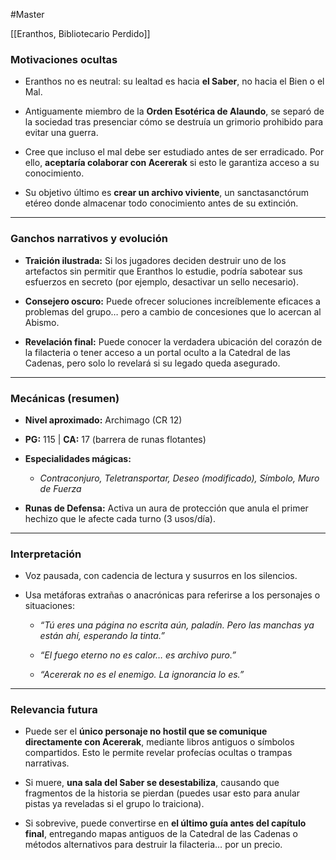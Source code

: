 #Master 

[[Eranthos, Bibliotecario Perdido]]

### Motivaciones ocultas

- Eranthos no es neutral: su lealtad es hacia **el Saber**, no hacia el Bien o el Mal.
    
- Antiguamente miembro de la **Orden Esotérica de Alaundo**, se separó de la sociedad tras presenciar cómo se destruía un grimorio prohibido para evitar una guerra.
    
- Cree que incluso el mal debe ser estudiado antes de ser erradicado. Por ello, **aceptaría colaborar con Acererak** si esto le garantiza acceso a su conocimiento.
    
- Su objetivo último es **crear un archivo viviente**, un sanctasanctórum etéreo donde almacenar todo conocimiento antes de su extinción.
    

---

### Ganchos narrativos y evolución

- **Traición ilustrada:** Si los jugadores deciden destruir uno de los artefactos sin permitir que Eranthos lo estudie, podría sabotear sus esfuerzos en secreto (por ejemplo, desactivar un sello necesario).
    
- **Consejero oscuro:** Puede ofrecer soluciones increíblemente eficaces a problemas del grupo… pero a cambio de concesiones que lo acercan al Abismo.
    
- **Revelación final:** Puede conocer la verdadera ubicación del corazón de la filacteria o tener acceso a un portal oculto a la Catedral de las Cadenas, pero solo lo revelará si su legado queda asegurado.
    

---

### Mecánicas (resumen)

- **Nivel aproximado:** Archimago (CR 12)
    
- **PG:** 115 | **CA:** 17 (barrera de runas flotantes)
    
- **Especialidades mágicas:**
    
    - _Contraconjuro, Teletransportar, Deseo (modificado), Símbolo, Muro de Fuerza_
        
- **Runas de Defensa:** Activa un aura de protección que anula el primer hechizo que le afecte cada turno (3 usos/día).
    

---

### Interpretación

- Voz pausada, con cadencia de lectura y susurros en los silencios.
    
- Usa metáforas extrañas o anacrónicas para referirse a los personajes o situaciones:
    
    - _“Tú eres una página no escrita aún, paladín. Pero las manchas ya están ahí, esperando la tinta.”_
        
    - _“El fuego eterno no es calor… es archivo puro.”_
        
    - _“Acererak no es el enemigo. La ignorancia lo es.”_
        

---

### Relevancia futura

- Puede ser el **único personaje no hostil que se comunique directamente con Acererak**, mediante libros antiguos o símbolos compartidos. Esto le permite revelar profecías ocultas o trampas narrativas.
    
- Si muere, **una sala del Saber se desestabiliza**, causando que fragmentos de la historia se pierdan (puedes usar esto para anular pistas ya reveladas si el grupo lo traiciona).
    
- Si sobrevive, puede convertirse en **el último guía antes del capítulo final**, entregando mapas antiguos de la Catedral de las Cadenas o métodos alternativos para destruir la filacteria… por un precio.


